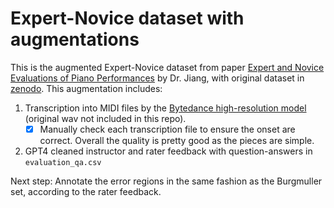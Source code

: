 # Expert-Novice dataset with augmentations

This is the augmented Expert-Novice dataset from paper [Expert and Novice Evaluations of Piano Performances](https://ismir2023program.ismir.net/poster_129.html) by Dr. Jiang, with original dataset in [zenodo](https://zenodo.org/records/8392772). This augmentation includes:  

1. Transcription into MIDI files by the [Bytedance high-resolution model](https://github.com/tangjjbetsy/ATEPP/tree/master/piano_transcription-master) (original wav not included in this repo). 
    - [X] Manually check each transcription file to ensure the onset are correct. Overall the quality is pretty good as the pieces are simple.
2. GPT4 cleaned instructor and rater feedback with question-answers in ```evaluation_qa.csv``` 

Next step: Annotate the error regions in the same fashion as the Burgmuller set, according to the rater feedback.
